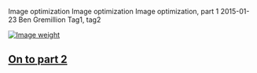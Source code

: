 Image optimization
Image optimization
Image optimization, part 1
2015-01-23
Ben Gremillion
Tag1, tag2

[![Image weight](/docs_content/1/grawlix-imageweight-A1.png)](./image-optimization-2)

## [On to part 2](./image-optimization-2)